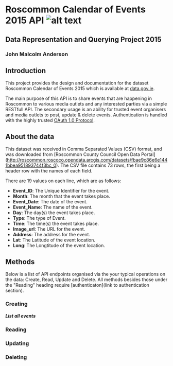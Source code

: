 # Roscommon Calendar of Events 2015 API ![alt text](http://me.johnmalcolmdesign.com/RosLogo80.png "Logo Title Text 1")
## Data Representation and Querying Project 2015
### John Malcolm Anderson

## Introduction
This project provides the design and documentation for the dataset Roscommon Calendar of Events 2015 which is available at [data.gov.ie](http://roscommon.roscoco.opendata.arcgis.com/datasets/fbae9c86e6e1441bbea951893744f3bc_0). 

The main purpose of this API is to share events that are happening in Roscommon to various media outlets and any interested parties via a simple RESTfull API. The secondary usage is an ability for trusted event organisers and media outlets to post, update & delete events. Authentication is handled with the highly trusted [OAuth 1.0 Protocol](http://tools.ietf.org/html/rfc5849).  

## About the data
This dataset was received in Comma Separated Values (CSV) format, and was downloaded from [Roscommon County Council Open Data Portal] (http://roscommon.roscoco.opendata.arcgis.com/datasets/fbae9c86e6e1441bbea951893744f3bc_0).
The CSV file contains 73 rows, the first being a header row with the names of each field. 

There are 19 values on each line, which are as follows:
- **Event_ID**: The Unique Identifier for the event.
- **Month**: The month that the event takes place.
- **Event_Date**: The date of the event.
- **Event_Name**: The name of the event.
- **Day**: The day(s) the event takes place.
- **Type**: The type of Event.
- **Time**: The time(s) the event takes place.
- **Image_url**: The URL for the event.
- **Address**: The address for the event.
- **Lat**: The Latitude of the event location.
- **Long**: The Longtitude of the event location.

## Methods
Below is a list of API endpoints organised via the your typical operations on the data: Create, Read, Update and Delete. All methods besides those under the "Reading" heading require [authenticaton](link to authentication section).

### Creating
##### List all events

### Reading

### Updating

### Deleting


